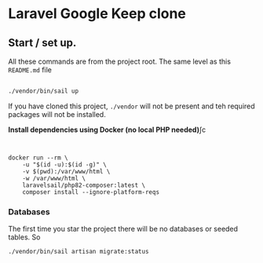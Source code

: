 # Laravel Google Keep clone

## Start / set up.

All these commands are from the project root. The same level as this `README.md` file

```bash

./vendor/bin/sail up

```

If you have cloned this project, `./vendor` will not be present and teh required packages will not be installed.

**Install dependencies using Docker (no local PHP needed)**∫c

```:bash


docker run --rm \
    -u "$(id -u):$(id -g)" \
    -v $(pwd):/var/www/html \
    -w /var/www/html \
    laravelsail/php82-composer:latest \
    composer install --ignore-platform-reqs
```

### Databases

The first time you star the project there will be no databases or seeded tables. So

```:bash
./vendor/bin/sail artisan migrate:status
```
